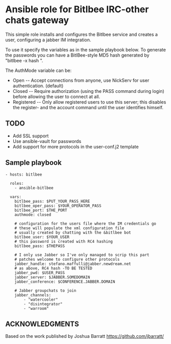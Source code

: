 Ansible role for Bitlbee IRC-other chats gateway
================================================

This simple role installs and configures the Bitlbee service and
creates a user, configuring a jabber IM integration.

To use it specify the variables as in the sample playbook below. To
generate the passwords you can have a BitlBee-style MD5 hash generated
by "bitlbee -x hash <password>".

The AuthMode variable can be:

 *  Open -- Accept connections from anyone, use NickServ for user
    authentication.   (default)
 *  Closed -- Require authorization (using the PASS command during
    login) before allowing the user to connect at all.
 *  Registered -- Only allow registered users to use this server; this
    disables the register- and the account command until the user identifies
    himself.

TODO
----

 * Add SSL support
 * Use ansible-vault for passwords
 * Add support for more protocols in the user-conf.j2 template


Sample playbook
---------------

    - hosts: bitlbee

      roles:
        - ansible-bitlbee

      vars:
        bitlbee_pass: $PUT_YOUR_PASS_HERE
        bitlbee_oper_pass: $YOUR_OPERATOR_PASS
        bitlbee_port: $THE_PORT
        authmode: closed

        # configuration for the users file where the IM credentials go
        # these will populate the xml configuration file
        # usually created by chatting with the &bitlbee bot
        bitlbee_user: $YOUR_USER
        # this password is created with RC4 hashing
        bitlbee_pass: $THEPASS

        # I only use Jabber so I've only managed to scrip this part
        # patches welcome to configure other protocols
        jabber_handle: stefano.maffulli@jabber.newdream.net
        # as above, RC4 hash -TO BE TESTED
        jabber_pwd: $USER_PASS
        jabber_server: $JABBER.SOMEDOMAIN
        jabber_conference: $CONFERENCE.JABBER.DOMAIN

        # Jabber groupchats to join
        jabber_channels:
            - "watercooler"
            - "disintegrator"
            - "warroom"



ACKNOWLEDGMENTS
---------------

Based on the work published by Joshua Barratt https://github.com/jbarratt/
